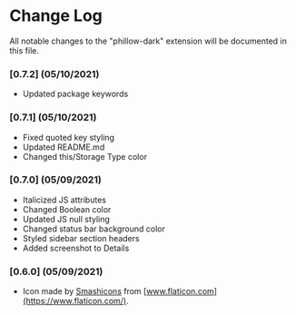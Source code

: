 # Change Log

All notable changes to the "phillow-dark" extension will be documented in this file.

### [0.7.2] (05/10/2021)
- Updated package keywords

### [0.7.1] (05/10/2021)
- Fixed quoted key styling
- Updated README.md
- Changed this/Storage Type color

### [0.7.0] (05/09/2021)
- Italicized JS attributes
- Changed Boolean color
- Updated JS null styling
- Changed status bar background color
- Styled sidebar section headers
- Added screenshot to Details

### [0.6.0] (05/09/2021)
- Icon made by [Smashicons](https://www.flaticon.com/authors/smashicons) from [www.flaticon.com](https://www.flaticon.com/).
